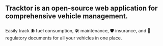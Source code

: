 ## Tracktor is an open-source web application for comprehensive vehicle management.

Easily track ⛽ fuel consumption, 🛠️ maintenance, 🛡️ insurance, and 📄 regulatory documents for all your vehicles in one place.